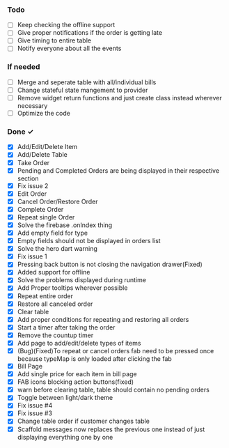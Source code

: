 ### Todo

- [ ] Keep checking the offline support  
- [ ] Give proper notifications if the order is getting late  
- [ ] Give timing to entire table  
- [ ] Notify everyone about all the events  

### If needed
- [ ] Merge and seperate table with all/individual bills  
- [ ] Change stateful state mangement to provider  
- [ ] Remove widget return functions and just create class instead wherever necessary  
- [ ] Optimize the code  

### Done ✓

- [x] Add/Edit/Delete Item  
- [x] Add/Delete Table  
- [x] Take Order  
- [x] Pending and Completed Orders are being displayed in their respective section  
- [x] Fix issue 2  
- [x] Edit Order  
- [x] Cancel Order/Restore Order  
- [x] Complete Order  
- [x] Repeat single Order  
- [x] Solve the firebase .onIndex thing  
- [x] Add empty field for type  
- [x] Empty fields should not be displayed in orders list  
- [x] Solve the hero dart warning  
- [x] Fix issue 1  
- [x] Pressing back button is not closing the navigation drawer(Fixed)  
- [x] Added support for offline  
- [x] Solve the problems displayed during runtime  
- [x] Add Proper tooltips wherever possible  
- [x] Repeat entire order  
- [x] Restore all canceled order  
- [x] Clear table  
- [x] Add proper conditions for repeating and restoring all orders  
- [x] Start a timer after taking the order  
- [x] Remove the countup timer  
- [x] Add page to add/edit/delete types of items  
- [x] (Bug)(Fixed)To repeat or cancel orders fab need to be pressed once because typeMap is only loaded after clicking the fab  
- [x] Bill Page  
- [x] Add single price for each item in bill page  
- [x] FAB icons blocking action buttons(fixed)  
- [x] warn before clearing table, table should contain no pending orders  
- [x] Toggle between light/dark theme  
- [x] Fix issue #4  
- [x] Fix issue #3  
- [x] Change table order if customer changes table
- [x] Scaffold messages now replaces the previous one instead of just displaying everything one by one    